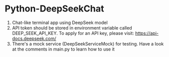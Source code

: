 # Python-DeepSeekChat

1. Chat-like terminal app using DeepSeek model
2. API token should be stored in environment variable called DEEP_SEEK_API_KEY. To apply for an API key, please visit: https://api-docs.deepseek.com/
3. There's a mock service (DeepSeekServiceMock) for testing. Have a look at the comments in main.py to learn how to use it